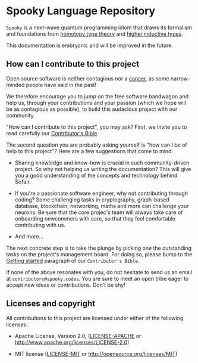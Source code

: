 # Spooky Language Repository

`Spooky` is a next-wave quantum programming idiom that draws its formalism and foundations from [homotopy type theory](https://homotopytypetheory.org/) and [higher inductive types](https://ncatlab.org/nlab/show/higher+inductive+type#:~:text=Higher%20inductive%20types%20(HITs)%20are,of%20its%20iterated%20identity%20types.).

This documentation is embryonic and will be improved in the future.

## How can I contribute to this project

Open source software is neither contagious nor a [cancer](https://www.techrepublic.com/article/microsoft-no-we-dont-hate-open-source-software-and-we-can-prove-it/), as some narrow-minded people have said in the past!

We therefore encourage you to jump on the free software bandwagon and help us, through your contributions and your passion (which we hope will be as contagious as possible), to build this audacious project with our community.

"How can I contribute to this project", you may ask? First, we invite you to read carefully our [Contributor's Bible](./CONTRIBUTOR_BIBLE.md).

The second question you are probably asking yourself is "how can I be of help to this project"? Here are a few suggestions that come to mind:

- Sharing knowledge and know-how is crucial in such community-driven project. So why not helping us writing the documentation? This will give you a good understanding of the concepts and technology behind Sofair.

- If you're a passionate software engineer, why not contributing through coding? Some challenging tasks in cryptography, graph-based database, blockchain, networking, maths and more can challenge your neurons. Be sure that the core projec's team will always take care of onboarding newcommers with care, so that they feel comfortable contributing with us.

- And more...

The next concrete step is to take the plunge by picking one the outstanding tasks on the project's management board. For doing so, please bump to the [Getting started](./CONTRIBUTOR_BIBLE.md) paragraph of our `Contributor's Bible`.

If none of the above resonates with you, do not hesitate to send us an email at `contributors@spooky.codes`. You are sure to meet an open tribe eager to accept new ideas or contributions. Don't be shy!

## Licenses and copyright

All contributions to this project are licensed under either of the following licenses:

- Apache License, Version 2.0, ([LICENSE-APACHE](LICENSE-APACHE) or <http://www.apache.org/licenses/LICENSE-2.0>)

- MIT license ([LICENSE-MIT](LICENSE-MIT) or <http://opensource.org/licenses/MIT>)
